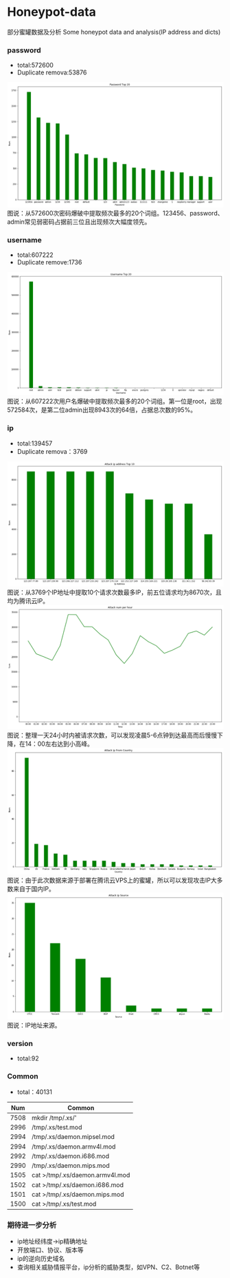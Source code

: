# Honeypot-data
部分蜜罐数据及分析 Some honeypot data and analysis(IP address and dicts)


### password
* total:572600
* Duplicate remova:53876

![](https://raw.githubusercontent.com/Kevin-sa/Honeypot-data/master/image/password.png)
图说：从572600次密码爆破中提取频次最多的20个词组。123456、password、admin常见弱密码占据前三位且出现频次大幅度领先。

### username
* total:607222
* Duplicate remove:1736

![](https://raw.githubusercontent.com/Kevin-sa/Honeypot-data/master/image/username.png)
图说：从607222次用户名爆破中提取频次最多的20个词组。第一位是root，出现572584次，是第二位admin出现8943次的64倍，占据总次数的95%。

### ip
* total:139457
* Duplicate remova：3769

![](https://github.com/Kevin-sa/Honeypot-data/blob/master/image/attack_ip.png?raw=true)
图说：从3769个IP地址中提取10个请求次数最多IP，前五位请求均为8670次，且均为腾讯云IP。
![](https://github.com/Kevin-sa/Honeypot-data/blob/master/image/time.png?raw=true)
图说：整理一天24小时内被请求次数，可以发现凌晨5-6点钟到达最高而后慢慢下降，在14：00左右达到小高峰。
![](https://raw.githubusercontent.com/Kevin-sa/Honeypot-data/master/image/ip_country.png)
图说：由于此次数据来源于部署在腾讯云VPS上的蜜罐，所以可以发现攻击IP大多数来自于国内IP。
![](https://raw.githubusercontent.com/Kevin-sa/Honeypot-data/master/image/ip_source.png)
图说：IP地址来源。

### version
* total:92

### Common
* total：40131

Num |Common
----|------
7508| mkdir /tmp/.xs/'  
2996| /tmp/.xs/test.mod
2994| /tmp/.xs/daemon.mipsel.mod
2994| /tmp/.xs/daemon.armv4l.mod
2992| /tmp/.xs/daemon.i686.mod
2990| /tmp/.xs/daemon.mips.mod
1505| cat >/tmp/.xs/daemon.armv4l.mod
1502| cat >/tmp/.xs/daemon.i686.mod
1501| cat >/tmp/.xs/daemon.mips.mod
1500| cat >/tmp/.xs/test.mod




### 期待进一步分析
* ip地址经纬度->ip精确地址
* 开放端口、协议、版本等
* ip的逆向历史域名
* 查询相关威胁情报平台，ip分析的威胁类型，如VPN、C2、Botnet等
